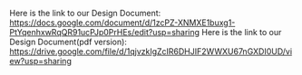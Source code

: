 Here is the link to our Design Document: 
https://docs.google.com/document/d/1zcPZ-XNMXE1buxg1-PtYqenhxwRqQR91ucPJp0PrHEs/edit?usp=sharing
Here is the link to our Design Document(pdf version):
https://drive.google.com/file/d/1qjvzkIgZcIR6DHJIF2WWXU67nGXDI0UD/view?usp=sharing
